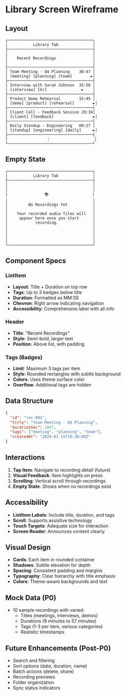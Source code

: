 # Library Screen Wireframe

## Layout
```
┌─────────────────────────────────────┐
│           Library Tab               │
├─────────────────────────────────────┤
│                                     │
│    Recent Recordings                │
│                                     │
├─────────────────────────────────────┤
│ Team Meeting - Q4 Planning    30:47 │
│ [meeting] [planning] [team]        ►│
├─────────────────────────────────────┤
│ Interview with Sarah Johnson  35:56 │
│ [interview] [hr]               ►    │
├─────────────────────────────────────┤
│ Product Demo Rehearsal        15:45 │
│ [demo] [product] [rehearsal]        ►│
├─────────────────────────────────────┤
│ Client Call - Feedback Session 20:34│
│ [client] [feedback]                 ►│
├─────────────────────────────────────┤
│ Daily Standup - Engineering   09:27 │
│ [standup] [engineering] [daily]     ►│
├─────────────────────────────────────┤
│                 ⋮                   │
└─────────────────────────────────────┘
```

## Empty State
```
┌─────────────────────────────────────┐
│           Library Tab               │
├─────────────────────────────────────┤
│                                     │
│                                     │
│                📚                   │
│                                     │
│         No Recordings Yet           │
│                                     │
│    Your recorded audio files will   │
│     appear here once you start      │
│            recording.               │
│                                     │
│                                     │
│                                     │
│                                     │
└─────────────────────────────────────┘
```

## Component Specs

### ListItem
- **Layout**: Title + Duration on top row
- **Tags**: Up to 3 badges below title
- **Duration**: Formatted as MM:SS
- **Chevron**: Right arrow indicating navigation
- **Accessibility**: Comprehensive label with all info

### Header
- **Title**: "Recent Recordings"
- **Style**: Semi-bold, larger text
- **Position**: Above list, with padding

### Tags (Badges)
- **Limit**: Maximum 3 tags per item
- **Style**: Rounded rectangles with subtle background
- **Colors**: Uses theme surface color
- **Overflow**: Additional tags are hidden

## Data Structure
```json
{
  "id": "rec-001",
  "title": "Team Meeting - Q4 Planning",
  "durationSec": 1847,
  "tags": ["meeting", "planning", "team"],
  "createdAt": "2024-01-15T10:30:00Z"
}
```

## Interactions
1. **Tap Item**: Navigate to recording detail (future)
2. **Visual Feedback**: Item highlights on press
3. **Scrolling**: Vertical scroll through recordings
4. **Empty State**: Shows when no recordings exist

## Accessibility
- **ListItem Labels**: Include title, duration, and tags
- **Scroll**: Supports assistive technology
- **Touch Targets**: Adequate size for interaction
- **Screen Reader**: Announces content clearly

## Visual Design
- **Cards**: Each item in rounded container
- **Shadows**: Subtle elevation for depth
- **Spacing**: Consistent padding and margins
- **Typography**: Clear hierarchy with title emphasis
- **Colors**: Theme-aware backgrounds and text

## Mock Data (P0)
- 10 sample recordings with varied:
  - Titles (meetings, interviews, demos)
  - Durations (9 minutes to 57 minutes)
  - Tags (1-3 per item, various categories)
  - Realistic timestamps

## Future Enhancements (Post-P0)
- Search and filtering
- Sort options (date, duration, name)
- Batch actions (delete, share)
- Recording previews
- Folder organization
- Sync status indicators